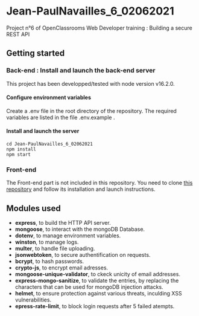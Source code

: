# Jean-PaulNavailles_6_02062021
Project n°6 of OpenClassrooms Web Developer training : Building a secure REST API

## Getting started

### Back-end : Install and launch the back-end server

This project has been developped/tested with node version v16.2.0.

#### Configure environment variables

Create a .env file in the root directory of the repository. 
The required variables are listed in the file .env.example .

#### Install and launch the server
```
cd Jean-PaulNavailles_6_02062021
npm install
npm start
```

### Front-end

The Front-end part is not included in this repository. 
You need to clone [this repository](https://github.com/OpenClassrooms-Student-Center/dwj-projet6) and follow its installation and launch instructions.


## Modules used
- **express**, to build the HTTP API server.
- **mongoose**, to interact with the mongoDB Database.
- **dotenv**, to manage environment variables.
- **winston**, to manage logs.
- **multer**, to handle file uploading.
- **jsonwebtoken**, to secure authentification on requests.
- **bcrypt**,  to hash passwords.
- **crypto-js**,  to encrypt email adresses.
- **mongoose-unique-validator**, to ckeck unicity of email addresses.
- **express-mongo-sanitize**, to validate the entries, by replacing the characters that can be used for mongoDB injection attacks.
- **helmet**, to ensure protection against various threats, inculding XSS vulnerabilities.
- **epress-rate-limit**, to block login requests after 5 failed atempts.
